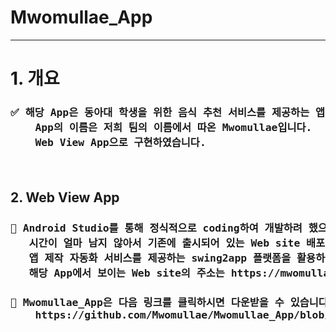 <h1>Mwomullae_App</h1>  
<hr>
<h1>1. 개요</h1>
<h3><pre>
✅ 해당 App은 동아대 학생을 위한 음식 추천 서비스를 제공하는 앱입니다.
    App의 이름은 저희 팀의 이름에서 따온 Mwomullae입니다.
    Web View App으로 구현하였습니다.
  
</pre></h3>

<h2>2. Web View App</h2>
<h3><pre>
🍩 Android Studio를 통해 정식적으로 coding하여 개발하려 했으나, 프로젝트 평가 종료일까지
   시간이 얼마 남지 않아서 기존에 출시되어 있는 Web site 배포 service를 제공하는 플랫폼인 netlify와
   앱 제작 자동화 서비스를 제공하는 swing2app 플랫폼을 활용하여 App을 제작했습니다.
   해당 App에서 보이는 Web site의 주소는 https://mwomullae.netlify.app 입니다.
</pre></h3>
<h3><pre>
🍔 Mwomullae_App은 다음 링크를 클릭하시면 다운받을 수 있습니다.
    https://github.com/Mwomullae/Mwomullae_App/blob/19a433ea2a314270f981d165bf1a27585d6a24d8/Mwomullae-0_3_debug.apk
</pre></h3>


